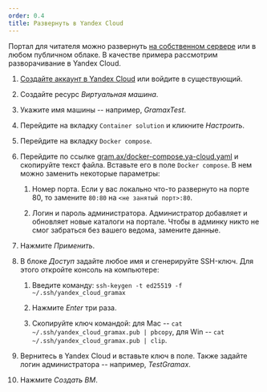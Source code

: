 ```yaml
---
order: 0.4
title: Развернуть в Yandex Cloud
---
```


Портал для читателя можно развернуть [на собственном сервере](./../quick-start/own-server/_index) или в любом публичном облаке. В качестве примера рассмотрим разворачивание в Yandex Cloud. 

1. [Создайте аккаунт в Yandex Cloud](https://cloud.yandex.ru/ru/docs/getting-started/individuals/registration) или войдите в существующий.

2. Создайте ресурс *Виртуальная машина*.

3. Укажите имя машины -- например, *GramaxTest*.

4. Перейдите на вкладку `Container solution` и кликните *Настроить*.

5. Перейдите на вкладку `Docker compose`.

6. Перейдите по ссылке [gram.ax/docker-compose.ya-cloud.yaml](http://gram.ax/docker-compose.ya-cloud.yaml) и скопируйте текст файла. Вставьте его в поле `Docker compose`. В нем можно заменить некоторые параметры:

   1. Номер порта. Если у вас локально что-то развернуто на порте 80, то замените  `80:80` на `<не занятый порт>:80`.

   2. Логин и пароль администратора. Администратор добавляет и обновляет новые каталоги на портале. Чтобы в админку никто не смог забраться без вашего ведома, замените данные.

7. Нажмите *Применить*.

8. В блоке *Доступ* задайте любое имя и сгенерируйте SSH-ключ. Для этого откройте консоль на компьютере:

   1. Введите команду: `ssh-keygen -t ed25519 -f ~/.ssh/yandex_cloud_gramax`

   2. Нажмите *Enter* три раза.

   3. Скопируйте ключ командой: для Mac -- `cat ~/.ssh/yandex_cloud_gramax.pub | pbcopy`, для Win -- `cat ~/.ssh/yandex_cloud_gramax.pub | clip`.

9. Вернитесь в Yandex Cloud и вставьте ключ в поле. Также задайте логин администратора -- например, *TestGramax*.

10. Нажмите *Создать ВМ*.